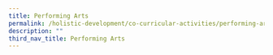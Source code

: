 ```yaml
---
title: Performing Arts
permalink: /holistic-development/co-curricular-activities/performing-arts/
description: ""
third_nav_title: Performing Arts
---
```

